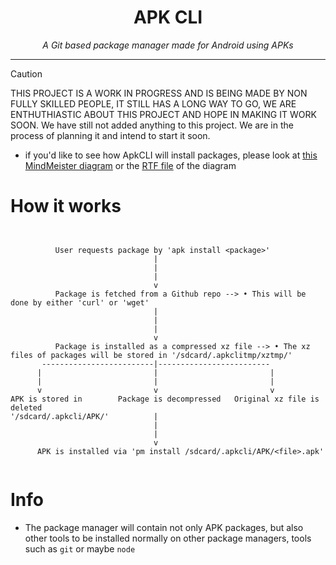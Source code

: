 <h1 align="center">
APK CLI
</h1>
<div align="center">
<em> A Git based package manager made for Android using APKs </em>
</div>

***

> [!CAUTION]
> THIS PROJECT IS A WORK IN PROGRESS AND IS BEING MADE BY NON FULLY SKILLED PEOPLE, IT STILL HAS A LONG WAY TO GO, WE ARE ENTHUTHIASTIC ABOUT THIS PROJECT AND HOPE IN MAKING IT WORK SOON.
> We have still not added anything to this project. We are in the process of planning it and intend to start it soon.

- if you'd like to see how ApkCLI will install packages, please look at [this MindMeister diagram](https://mm.tt/app/map/3347354119?t=v5Vi6lyLvk) or the [RTF file](https://github.com/Bikoil/ApkCLI/blob/main/HowAPKCLIWillWork.rtf) of the diagram

# How it works
```


          User requests package by 'apk install <package>'
                                |
                                |
                                |
                                v
          Package is fetched from a Github repo --> • This will be done by either 'curl' or 'wget'
                                |
                                |
                                |
                                v
          Package is installed as a compressed xz file --> • The xz files of packages will be stored in '/sdcard/.apkclitmp/xztmp/'
       -------------------------|-------------------------
      |                         |                         |
      |                         |                         |
      v                         v                         v
APK is stored in        Package is decompressed   Original xz file is deleted
'/sdcard/.apkcli/APK/'          |
                                |
                                |
                                v
      APK is installed via 'pm install /sdcard/.apkcli/APK/<file>.apk'
                                
```

# Info
- The package manager will contain not only APK packages, but also other tools to be installed normally on other package managers, tools such as `git` or maybe `node`
